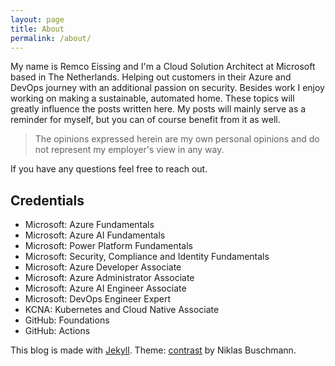 ```yaml
---
layout: page
title: About
permalink: /about/
---
```

My name is Remco Eissing and I'm a Cloud Solution Architect at Microsoft based in The Netherlands. Helping out customers in their Azure and DevOps journey with an additional passion on security. Besides work I enjoy working on making a sustainable, automated home. These topics will greatly influence the posts written here. My posts will mainly serve as a reminder for myself, but you can of course benefit from it as well.

> The opinions expressed herein are my own personal opinions and do not represent my employer's view in any way.

If you have any questions feel free to reach out.

## Credentials

- Microsoft: Azure Fundamentals
- Microsoft: Azure AI Fundamentals
- Microsoft: Power Platform Fundamentals
- Microsoft: Security, Compliance and Identity Fundamentals
- Microsoft: Azure Developer Associate
- Microsoft: Azure Administrator Associate
- Microsoft: Azure AI Engineer Associate
- Microsoft: DevOps Engineer Expert
- KCNA: Kubernetes and Cloud Native Associate
- GitHub: Foundations
- GitHub: Actions

This blog is made with <a href="http://jekyllrb.com/">Jekyll</a>. Theme: <a href="https://github.com/niklasbushmann/contrast">contrast</a> by Niklas Buschmann.
